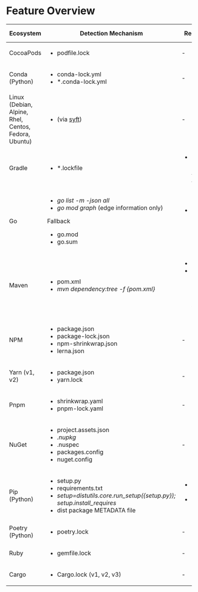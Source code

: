 # Feature Overview

| Ecosystem | Detection Mechanism | Requirements | Development Dependencies labeling | Graph Creation |
| - | - | - | - | - |
| CocoaPods | <ul><li>podfile.lock</li></ul> | - | ❌ | - |
| Conda (Python) | <ul><li>conda-lock.yml</li><li>*.conda-lock.yml</li></ul> | - | ❌ | ✔ |
| Linux (Debian, Alpine, Rhel, Centos, Fedora, Ubuntu)| <ul><li>(via [syft](https://github.com/anchore/syft))</li></ul> | - | - | - | - |
| Gradle | <ul><li>*.lockfile</li></ul> | <ul><li>Gradle 7 or prior using [Single File lock](https://docs.gradle.org/6.8.1/userguide/dependency_locking.html#single_lock_file_per_project)</li></ul> |  ✔ (requires env var configuration for full effect) | ❌ |
| Go | <ul><li>*go list -m -json all*</li><li>*go mod graph* (edge information only)</li></ul>Fallback</br><ul><li>go.mod</li><li>go.sum</li></ul> | <ul><li>Go 1.11+ (will fallback if not present)</li></ul> | ❌ | ✔ (root idenditication only for fallback) |
| Maven | <ul><li>pom.xml</li><li>*mvn dependency:tree -f {pom.xml}*</li></ul> | <ul><li>Maven</li><li>Maven Dependency Plugin (auto-installed with Maven)</li></ul> | ✔ (test dependency scope) | ✔ |
| NPM | <ul><li>package.json</li><li>package-lock.json</li><li>npm-shrinkwrap.json</li><li>lerna.json</li></ul> | - | ✔ (dev-dependencies in package.json, dev flag in package-lock.json) | ✔ |
| Yarn (v1, v2) | <ul><li>package.json</li><li>yarn.lock</li></ul> | - | ✔ (dev-dependencies in package.json) | ✔ |
| Pnpm | <ul><li>shrinkwrap.yaml</li><li>pnpm-lock.yaml</li></ul> | - | ✔ (packages/{package}/dev flag) | ✔ |
| NuGet | <ul><li>project.assets.json</li><li>*.nupkg</li><li>*.nuspec</li><li>packages.config</li><li>nuget.config</li></ul> | - | - | ✔ (required project.assets.json) |
| Pip (Python) | <ul><li>setup.py</li><li>requirements.txt</li><li>*setup=distutils.core.run_setup({setup.py}); setup.install_requires*</li><li>dist package METADATA file</li></ul> | <ul><li>Python 2 or Python 3</li><li>Internet connection</li></ul> | ❌ | ✔ |
| Poetry (Python) | <ul><li>poetry.lock</li><ul> | - | ✔ | ❌ |
| Ruby | <ul><li>gemfile.lock</li></ul> | - | ❌ | ✔ |
| Cargo | <ul><li>Cargo.lock (v1, v2, v3)</li></ul> | - | ❌ | ✔ | 

